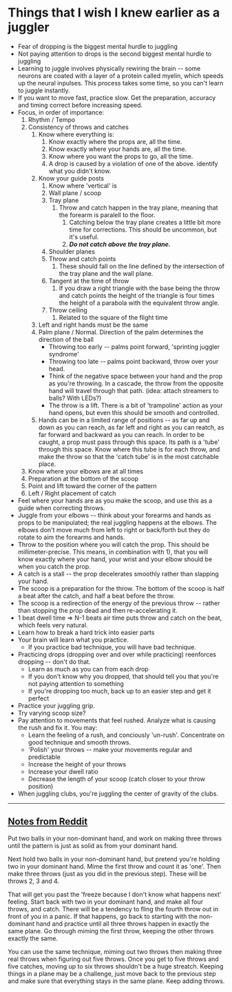 # Things that I wish I knew earlier as a juggler

* Fear of dropping is the biggest mental hurdle to juggling
* Not paying attention to drops is the second biggest mental hurdle to juggling
* Learning to juggle involves physically rewiring the brain -- some neurons are coated with a layer of a protein called myelin, which speeds up the neural inpulses. This process takes some time, so you can't learn to juggle instantly.
* If you want to move fast, practice slow. Get the preparation, accuracy and timing correct before increasing speed.
* Focus, in order of importance:
    1. Rhythm / Tempo
    1. Consistency of throws and catches
        1. Know where everything is:
            1. Know exactly where the props are, all the time.
            1. Know exactly where your hands are, all the time.
            1. Know where you want the props to go, all the time.
            1. A drop is caused by a violation of one of the above. identify what you didn't know.
        1. Know your guide posts
            1. Know where 'vertical' is
            1. Wall plane / scoop
            1. Tray plane
                1. Throw and catch happen in the tray plane, meaning that the forearm is paralell to the floor.
                    1. Catching below the tray plane creates a little bit more time for corrections. This should be uncommon, but it's useful.
                    1. ***Do not catch above the tray plane.***
            1. Shoulder planes
            1. Throw and catch points
                1. These should fall on the line defined by the intersection of the tray plane and the wall plane.
            1. Tangent at the time of throw
                1. If you draw a right triangle with the base being the throw and catch points the height of the triangle is four times the height of a parabola with the equivalent throw angle.
            1. Throw ceiling
                1. Related to the square of the flight time
        1. Left and right hands must be the same
        1. Palm plane / Normal. Direction of the palm determines the direction of the ball
            * Throwing too early -- palms point forward, 'sprinting juggler syndrome'
            * Throwing too late -- palms point backward, throw over your head.
            * Think of the negative space between your hand and the prop as you're throwing.  In a cascade, the throw from the opposite hand will travel through that path. (idea: attach streamers to balls? With LEDs?)
            * The throw is a lift. There is a bit of 'trampoline' action as your hand opens, but even this should be smooth and controlled.
        1. Hands can be in a limited range of positions -- as far up and down as you can reach, as far left and right as you can reatch, as far forward and backward as you can reach. In order to be caught, a prop must pass through this space. Its path is a 'tube' through this space. Know where this tube is for each throw, and make the throw so that the 'catch tube' is in the most catchable place.
    1. Know where your elbows are at all times
    1. Preparation at the bottom of the scoop
    1. Point and lift toward the corner of the pattern
    1. Left / Right placement of catch
* Feel where your hands are as you make the scoop, and use this as a guide when
correcting throws.
* Juggle from your elbows -- think about your forearms and hands as props
  to be manipulated; the real juggling happens at the elbows. The elbows
  don't move much from left to right or back/forth but they do rotate to
  aim the forearms and hands.
* Throw to the position where you will catch the prop. This should be millimeter-precise. This means, in combination with 1), that you will know exactly where your hand, your wrist and your elbow should be when you catch the prop.
* A catch is a stall -- the prop decelerates smoothly rather than slapping your hand.
* The scoop is a preparation for the throw. The bottom of the scoop is half a beat after the catch, and half a beat before the throw.
* The scoop is a redirection of the energy of the previous throw -- rather than stopping the prop dead and then re-accelerating it. 
* 1 beat dwell time => N-1 beats air time puts throw and catch on the beat, which feels very natural.
* Learn how to break a hard trick into easier parts
* Your brain will learn what you practice.
    * If you practice bad technique, you will have bad technique.
* Practicing drops (dropping over and over while practicing) reenforces dropping -- don't do that.
    * Learn as much as you can from each drop
    * If you don't know why you dropped, that should tell you that you're not paying attention to something
    * If you're dropping too much, back up to an easier step and get it perfect
* Practice your juggling grip.
* Try varying scoop size?
* Pay attention to movements that feel rushed. Analyze what is causing the rush and fix it. You may:
    * Learn the feeling of a rush, and conciously 'un-rush'. Concentrate on good technique and smooth throws.
    * 'Polish' your throws -- make your movements regular and predictable
    * Increase the height of your throws
    * Increase your dwell ratio
    * Decrease the length of your scoop (catch closer to your throw position)
* When juggling clubs, you're juggling the center of gravity of the clubs.
---
## [Notes from Reddit](https://www.reddit.com/r/juggling/comments/1iv573u/comment/me86l97/?utm_source=share&utm_medium=web3x&utm_name=web3xcss&utm_term=1&utm_content=share_button)

Put two balls in your non-dominant hand, and work on making three throws until the pattern is just as solid as from your dominant hand.

Next hold two balls in your non-dominant hand, but pretend you're holding two in your dominant hand. Mime the first throw and count it as 'one'. Then make three throws (just as you did in the previous step). These will be throws 2, 3 and 4.

That will get you past the 'freeze because I don't know what happens next' feeling. Start back with two in your dominant hand, and make all four throws, and catch. There will be a tendency to fling the fourth throw out in front of you in a panic. If that happens, go back to starting with the non-dominant hand and practice until all three throws happen in exactly the same plane. Go through miming the first throw, keeping the other throws exactly the same.

You can use the same technique, miming out two throws then making three real throws when figuring out five throws. Once you get to five throws and five catches, moving up to six throws shouldn't be a huge streatch. Keeping things in a plane may be a challenge, just move back to the previous step and make sure that everything stays in the same plane. Keep adding throws.
